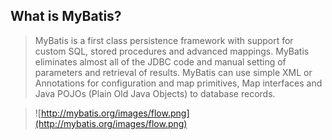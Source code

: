 ## What is MyBatis? ##

> MyBatis is a first class persistence framework with support for custom SQL, stored procedures and advanced mappings. MyBatis eliminates almost all of the JDBC code and manual setting of parameters and retrieval of results. MyBatis can use simple XML or Annotations for configuration and map primitives, Map interfaces and Java POJOs (Plain Old Java Objects) to database records.


> ![http://mybatis.org/images/flow.png](http://mybatis.org/images/flow.png)